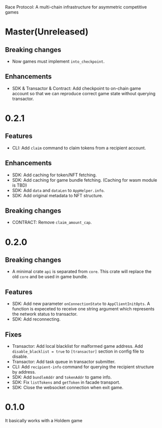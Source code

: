 Race Protocol: A multi-chain infrastructure for asymmetric competitive games

# Master(Unreleased)

## Breaking changes
- Now games must implement `into_checkpoint`.

## Enhancements
- SDK & Transactor & Contract: Add checkpoint to on-chain game account so that we can reproduce correct game state without querying transactor.

# 0.2.1

## Features
- CLI: Add `claim` command to claim tokens from a recipient account.

## Enhancements
- SDK: Add caching for token/NFT fetching.
- SDK: Add caching for game bundle fetching. (Caching for wasm module is TBD)
- SDK: Add `data` and `dataLen` to `AppHelper.info`.
- SDK: Add original metadata to NFT structure.

## Breaking changes
- CONTRACT: Remove `claim_amount_cap`.

# 0.2.0

## Breaking changes
- A minimal crate `api` is separated from `core`.  This crate will replace the old `core` and be used in game bundle.

## Features

- SDK: Add new parameter `onConnectionState` to `AppClientInitOpts`.  A function is expeceted to receive one string argument which represents the network status to transactor.
- SDK: Add reconnecting.

## Fixes
- Transactor: Add local blacklist for malformed game address.  Add `disable_blacklist = true` to `[transactor]` section in config file to disable.
- Transactor: Add task queue in transactor submitter.
- CLI: Add `recipient-info` command for querying the recipient structure by address.
- SDK: Add `bundleAddr` and `tokenAddr` to game info.
- SDK: Fix `listTokens` and `getToken` in facade transport.
- SDK: Close the websocket connection when exit game.

# 0.1.0

It basically works with a Holdem game
